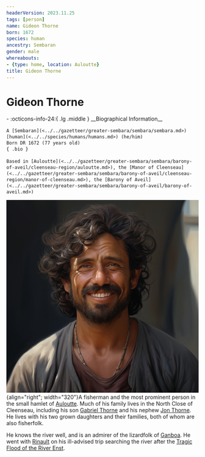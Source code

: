 ```yaml
---
headerVersion: 2023.11.25
tags: [person]
name: Gideon Thorne
born: 1672
species: human
ancestry: Sembaran
gender: male
whereabouts:
- {type: home, location: Auloutte}
title: Gideon Thorne
---
```

# Gideon Thorne
<div class="grid cards ext-narrow-margin ext-one-column" markdown>
- :octicons-info-24:{ .lg .middle } __Biographical Information__

    A [Sembaran](<../../gazetteer/greater-sembara/sembara/sembara.md>) [human](<../../species/humans/humans.md>) (he/him)  
    Born DR 1672 (77 years old)  
    { .bio }

    Based in [Auloutte](<../../gazetteer/greater-sembara/sembara/barony-of-aveil/cleenseau-region/auloutte.md>), the [Manor of Cleenseau](<../../gazetteer/greater-sembara/sembara/barony-of-aveil/cleenseau-region/manor-of-cleenseau.md>), the [Barony of Aveil](<../../gazetteer/greater-sembara/sembara/barony-of-aveil/barony-of-aveil.md>)
</div>


![Gideon Thorne](../../assets/gideon-thorne.png){align="right"; width="320"}A fisherman and the most prominent person in the small hamlet of [Auloutte](<../../gazetteer/greater-sembara/sembara/barony-of-aveil/cleenseau-region/auloutte.md>). Much of his family lives in the North Close of Cleenseau, including his son [Gabriel Thorne](<./gabriel-thorne.md>) and his nephew [Jon Thorne](<./jon-thorne.md>). He lives with his two grown daughters and their families, both of whom are also fisherfolk. 

He knows the river well, and is an admirer of the lizardfolk of [Ganboa](<../../gazetteer/greater-sembara/sembara/barony-of-aveil/cleenseau-region/ganboa.md>). He went with [Rinault](<./rinault-essford.md>) on his ill-advised trip searching the river after the [Tragic Flood of the River Enst](<../../events/1700s/1719/10/tragic-flood-of-the-river-enst.md>).